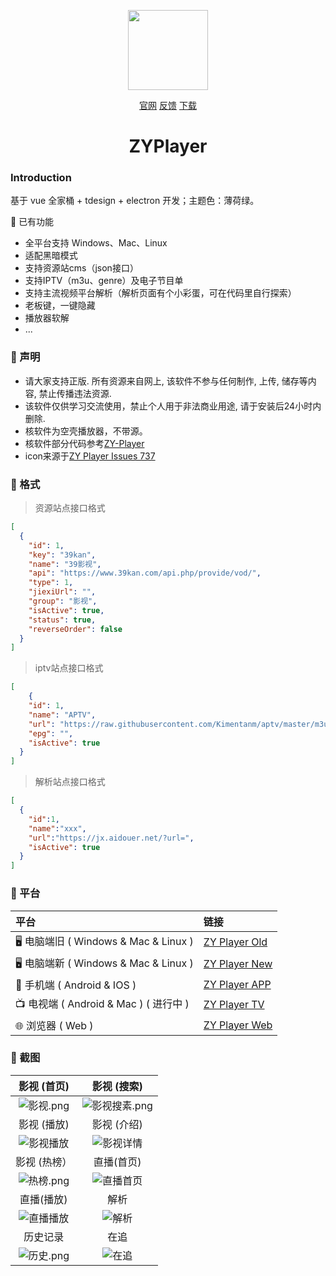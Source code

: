 <p align="center">
<img width="128" src="https://user-images.githubusercontent.com/54350573/132035179-5a7f2160-c27f-47d6-ad86-a644b360b3ee.png" >
</p>
<p align="center">
<a href="http://zyplayer.fun/" target="_blank">官网</a>
<a href="https://github.com/Hiram-Wong/ZyPlayer/issues" target="_blank">反馈</a>
<a href="https://github.com/Hiram-Wong/ZyPlayer/releases" target="_blank">下载</a>
</p>

<h1 align="center">ZYPlayer</h1>

### Introduction

基于 vue 全家桶 + tdesign + electron 开发；主题色：薄荷绿。

🎨 已有功能

- 全平台支持 Windows、Mac、Linux
- 适配黑暗模式
- 支持资源站cms（json接口）
- 支持IPTV（m3u、genre）及电子节目单
- 支持主流视频平台解析（解析页面有个小彩蛋，可在代码里自行探索）
- 老板键，一键隐藏
- 播放器软解
- ...

### 🌴 声明

- 请大家支持正版. 所有资源来自网上, 该软件不参与任何制作, 上传, 储存等内容, 禁止传播违法资源. 
- 该软件仅供学习交流使用，禁止个人用于非法商业用途, 请于安装后24小时内删除.
- 核软件为空壳播放器，不带源。
- 核软件部分代码参考[ZY-Player](https://github.com/Hunlongyu/ZY-Player)
- icon来源于[ZY Player Issues 737](https://github.com/Hunlongyu/ZY-Player/issues/737)

### 🧤 格式
> 资源站点接口格式
```json
[
  {
    "id": 1,
    "key": "39kan",
    "name": "39影视",
    "api": "https://www.39kan.com/api.php/provide/vod/",
    "type": 1,
    "jiexiUrl": "",
    "group": "影视",
    "isActive": true,
    "status": true,
    "reverseOrder": false
  }
]
```
> iptv站点接口格式
```json
[
    {
    "id": 1,
    "name": "APTV",
    "url": "https://raw.githubusercontent.com/Kimentanm/aptv/master/m3u/iptv.m3u",
    "epg": "",
    "isActive": true
  }
]
```
> 解析站点接口格式
```json
[
  {
    "id":1,
    "name":"xxx",
    "url":"https://jx.aidouer.net/?url=",
    "isActive": true
  }
]
```

### 🎠 平台

| 平台                                  | 链接                                                        |
| :------------------------------------ | :---------------------------------------------------------- |
| 🖥️ 电脑端旧 ( Windows & Mac & Linux )    | [ZY Player Old](https://github.com/Hunlongyu/ZY-Player)         |
| 🖥️ 电脑端新 ( Windows & Mac & Linux )    | [ZY Player New](https://github.com/Hiram-Wong/ZyPlayer)         |
| 📱 手机端 ( Android & IOS )            | [ZY Player APP](https://github.com/Hunlongyu/ZY-Player-APP) |
| 📺 电视端 ( Android & Mac ) ( 进行中 ) | [ZY Player TV](https://github.com/cuiocean/ZY-Player-TV)    |
| 🌐 浏览器 ( Web )                      | [ZY Player Web](https://github.com/Hunlongyu/ZY-Player-Web) |


### 🎨 截图

|                      影视 (首页)                       |                      影视 (搜索)                       |
| :----------------------------------------------------------: | :----------------------------------------------------------: |
| ![影视.png](https://s2.loli.net/2023/02/27/fQb9HhwlKtLTYRj.png) | ![影视搜素.png](https://s2.loli.net/2023/02/27/Feb1wdrLxNqi9Ju.png) |
|                      影视 (播放)                       |                      影视 (介绍)                       |
| ![影视播放](https://s2.loli.net/2023/02/27/k4omTLsg178tfyV.png) | ![影视详情](https://s2.loli.net/2023/02/27/gsIiHVk32WNeFml.png) |
|                            影视 (热榜）                            |                            直播(首页)                            |
| ![热榜.png](https://s2.loli.net/2023/02/27/q1lbRejL9pYKOZF.png) | ![直播首页](https://s2.loli.net/2023/02/27/JztFEq8xKHSsGXZ.png) |
|                      直播(播放)                     |                      解析                       |
| ![直播播放](https://s2.loli.net/2023/02/28/SVzaNq21yhTZFQH.png) | ![解析](https://s2.loli.net/2023/02/28/Djtb5ArKwuMgUlx.png) |
|                          历史记录                          |                           在追                           |
| ![历史.png](https://s2.loli.net/2023/02/27/CdR7Wo2nK6ZjOyI.png) | ![在追](https://s2.loli.net/2023/02/27/SH53tleP9o8mX4Q.png) |

